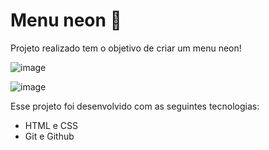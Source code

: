 # Menu neon 🌈

Projeto realizado tem o objetivo de criar um menu neon!

![image](https://user-images.githubusercontent.com/117484983/225035309-9033276c-fd04-487b-98ee-5e4e42c2dc56.png)

![image](https://user-images.githubusercontent.com/117484983/225035425-062dedb6-52f9-4385-bc56-d90ebef8b35b.png)

Esse projeto foi desenvolvido com as seguintes tecnologias:

* HTML e CSS
* Git e Github
